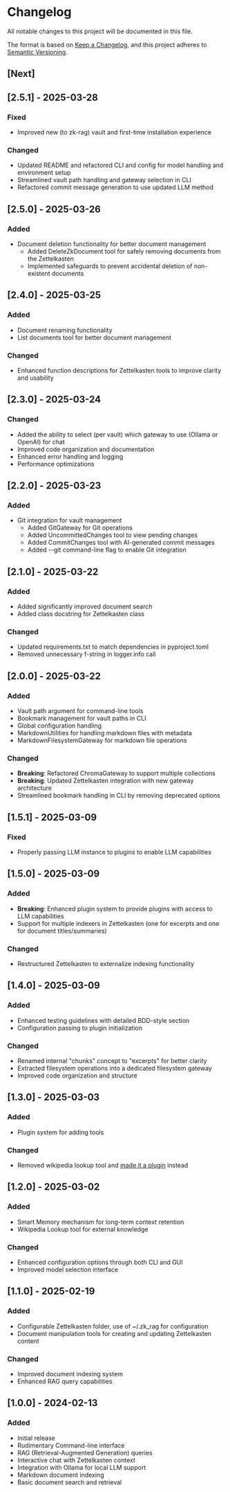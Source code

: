 # Changelog

All notable changes to this project will be documented in this file.

The format is based on [Keep a Changelog](https://keepachangelog.com/en/1.0.0/),
and this project adheres to [Semantic Versioning](https://semver.org/spec/v2.0.0.html).

## [Next]

## [2.5.1] - 2025-03-28

### Fixed

- Improved new (to zk-rag) vault and first-time installation experience

### Changed

- Updated README and refactored CLI and config for model handling and environment setup
- Streamlined vault path handling and gateway selection in CLI
- Refactored commit message generation to use updated LLM method

## [2.5.0] - 2025-03-26

### Added

- Document deletion functionality for better document management
  - Added DeleteZkDocument tool for safely removing documents from the Zettelkasten
  - Implemented safeguards to prevent accidental deletion of non-existent documents

## [2.4.0] - 2025-03-25

### Added

- Document renaming functionality
- List documents tool for better document management

### Changed

- Enhanced function descriptions for Zettelkasten tools to improve clarity and usability

## [2.3.0] - 2025-03-24

### Changed

- Added the ability to select (per vault) which gateway to use (Ollama or OpenAI) for chat
- Improved code organization and documentation
- Enhanced error handling and logging
- Performance optimizations

## [2.2.0] - 2025-03-23

### Added

- Git integration for vault management
  - Added GitGateway for Git operations
  - Added UncommittedChanges tool to view pending changes
  - Added CommitChanges tool with AI-generated commit messages
  - Added --git command-line flag to enable Git integration

## [2.1.0] - 2025-03-22

### Added

- Added significantly improved document search
- Added class docstring for Zettelkasten class

### Changed

- Updated requirements.txt to match dependencies in pyproject.toml
- Removed unnecessary f-string in logger.info call

## [2.0.0] - 2025-03-22

### Added

- Vault path argument for command-line tools
- Bookmark management for vault paths in CLI
- Global configuration handling
- MarkdownUtilities for handling markdown files with metadata
- MarkdownFilesystemGateway for markdown file operations

### Changed

- **Breaking**: Refactored ChromaGateway to support multiple collections
- **Breaking**: Updated Zettelkasten integration with new gateway architecture
- Streamlined bookmark handling in CLI by removing deprecated options

## [1.5.1] - 2025-03-09

### Fixed

- Properly passing LLM instance to plugins to enable LLM capabilities

## [1.5.0] - 2025-03-09

### Added

- **Breaking**: Enhanced plugin system to provide plugins with access to LLM capabilities
- Support for multiple indexers in Zettelkasten (one for excerpts and one for document titles/summaries)

### Changed

- Restructured Zettelkasten to externalize indexing functionality

## [1.4.0] - 2025-03-09

### Added

- Enhanced testing guidelines with detailed BDD-style section
- Configuration passing to plugin initialization

### Changed

- Renamed internal "chunks" concept to "excerpts" for better clarity
- Extracted filesystem operations into a dedicated filesystem gateway
- Improved code organization and structure

## [1.3.0] - 2025-03-03

### Added

- Plugin system for adding tools

### Changed

- Removed wikipedia lookup tool and [made it a plugin](https://pypi.org/project/zk-rag-wikipedia/) instead

## [1.2.0] - 2025-03-02

### Added

- Smart Memory mechanism for long-term context retention
- Wikipedia Lookup tool for external knowledge

### Changed

- Enhanced configuration options through both CLI and GUI
- Improved model selection interface

## [1.1.0] - 2025-02-19

### Added

- Configurable Zettelkasten folder, use of ~/.zk_rag for configuration
- Document manipulation tools for creating and updating Zettelkasten content

### Changed

- Improved document indexing system
- Enhanced RAG query capabilities

## [1.0.0] - 2024-02-13

### Added

- Initial release
- Rudimentary Command-line interface
- RAG (Retrieval-Augmented Generation) queries
- Interactive chat with Zettelkasten context
- Integration with Ollama for local LLM support
- Markdown document indexing
- Basic document search and retrieval
